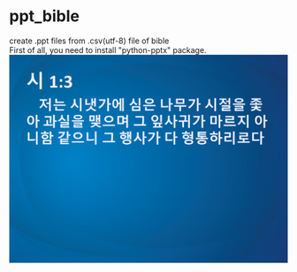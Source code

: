 # ppt_bible
create .ppt files from .csv(utf-8) file of bible  
First of all, you need to install "python-pptx" package.  
![sample.png](sample.png)
